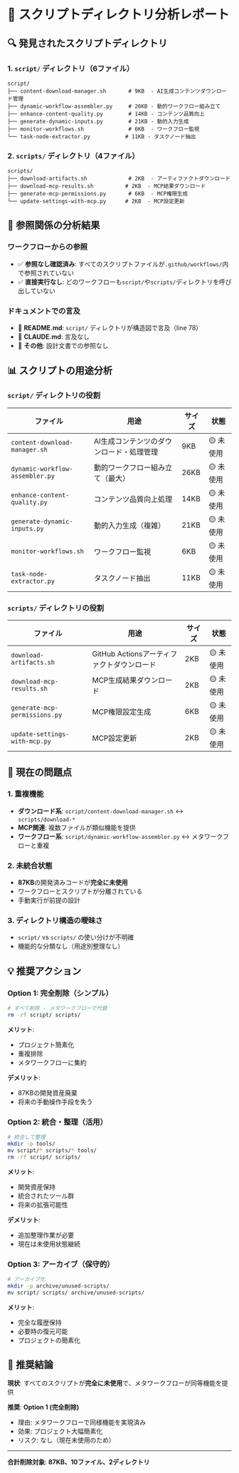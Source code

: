 # 📁 スクリプトディレクトリ分析レポート

## 🔍 **発見されたスクリプトディレクトリ**

### **1. `script/` ディレクトリ（6ファイル）**
```
script/
├── content-download-manager.sh       # 9KB  - AI生成コンテンツダウンロード管理
├── dynamic-workflow-assembler.py     # 26KB - 動的ワークフロー組み立て
├── enhance-content-quality.py        # 14KB - コンテンツ品質向上
├── generate-dynamic-inputs.py        # 21KB - 動的入力生成
├── monitor-workflows.sh              # 6KB  - ワークフロー監視
└── task-node-extractor.py           # 11KB - タスクノード抽出
```

### **2. `scripts/` ディレクトリ（4ファイル）**
```
scripts/
├── download-artifacts.sh             # 2KB  - アーティファクトダウンロード
├── download-mcp-results.sh          # 2KB  - MCP結果ダウンロード
├── generate-mcp-permissions.py       # 6KB  - MCP権限生成
└── update-settings-with-mcp.py      # 2KB  - MCP設定更新
```

## 🔗 **参照関係の分析結果**

### **ワークフローからの参照**
- ✅ **参照なし確認済み**: すべてのスクリプトファイルが`.github/workflows/`内で参照されていない
- ✅ **直接実行なし**: どのワークフローも`script/`や`scripts/`ディレクトリを呼び出していない

### **ドキュメントでの言及**
- 📄 **README.md**: `script/` ディレクトリが構造図で言及（line 78）
- 📄 **CLAUDE.md**: 言及なし
- 📄 **その他**: 設計文書での参照なし

## 📊 **スクリプトの用途分析**

### **`script/` ディレクトリの役割**
| ファイル | 用途 | サイズ | 状態 |
|---------|------|--------|------|
| `content-download-manager.sh` | AI生成コンテンツのダウンロード・処理管理 | 9KB | 🟡 未使用 |
| `dynamic-workflow-assembler.py` | 動的ワークフロー組み立て（最大） | 26KB | 🟡 未使用 |
| `enhance-content-quality.py` | コンテンツ品質向上処理 | 14KB | 🟡 未使用 |
| `generate-dynamic-inputs.py` | 動的入力生成（複雑） | 21KB | 🟡 未使用 |
| `monitor-workflows.sh` | ワークフロー監視 | 6KB | 🟡 未使用 |
| `task-node-extractor.py` | タスクノード抽出 | 11KB | 🟡 未使用 |

### **`scripts/` ディレクトリの役割**
| ファイル | 用途 | サイズ | 状態 |
|---------|------|--------|------|
| `download-artifacts.sh` | GitHub Actionsアーティファクトダウンロード | 2KB | 🟡 未使用 |
| `download-mcp-results.sh` | MCP生成結果ダウンロード | 2KB | 🟡 未使用 |
| `generate-mcp-permissions.py` | MCP権限設定生成 | 6KB | 🟡 未使用 |
| `update-settings-with-mcp.py` | MCP設定更新 | 2KB | 🟡 未使用 |

## 🎯 **現在の問題点**

### **1. 重複機能**
- **ダウンロード系**: `script/content-download-manager.sh` ↔ `scripts/download-*`
- **MCP関連**: 複数ファイルが類似機能を提供
- **ワークフロー系**: `script/dynamic-workflow-assembler.py` ↔ メタワークフローと重複

### **2. 未統合状態**
- **87KB**の開発済みコードが**完全に未使用**
- ワークフローとスクリプトが分離されている
- 手動実行が前提の設計

### **3. ディレクトリ構造の曖昧さ**
- `script/` vs `scripts/` の使い分けが不明確
- 機能的な分類なし（用途別整理なし）

## 💡 **推奨アクション**

### **Option 1: 完全削除（シンプル）**
```bash
# すべて削除 - メタワークフローで代替
rm -rf script/ scripts/
```
**メリット**: 
- プロジェクト簡素化
- 重複排除
- メタワークフローに集約

**デメリット**: 
- 87KBの開発資産廃棄
- 将来の手動操作手段を失う

### **Option 2: 統合・整理（活用）**
```bash
# 統合して整理
mkdir -p tools/
mv script/* scripts/* tools/
rm -rf script/ scripts/
```
**メリット**: 
- 開発資産保持
- 統合されたツール群
- 将来の拡張可能性

**デメリット**: 
- 追加整理作業が必要
- 現在は未使用状態継続

### **Option 3: アーカイブ（保守的）**
```bash
# アーカイブ化
mkdir -p archive/unused-scripts/
mv script/ scripts/ archive/unused-scripts/
```
**メリット**: 
- 完全な履歴保持
- 必要時の復元可能
- プロジェクトの簡素化

## 🎯 **推奨結論**

**現状**: すべてのスクリプトが**完全に未使用**で、メタワークフローが同等機能を提供

**推奨**: **Option 1 (完全削除)** 
- 理由: メタワークフローで同様機能を実現済み
- 効果: プロジェクト大幅簡素化
- リスク: なし（現在未使用のため）

---

**合計削除対象**: **87KB、10ファイル、2ディレクトリ**